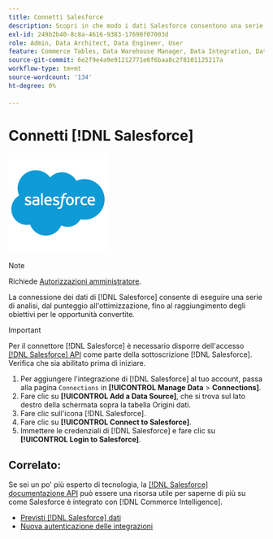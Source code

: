 ```yaml
---
title: Connetti Salesforce
description: Scopri in che modo i dati Salesforce consentono una serie di analisi, dal punteggio e dall’ottimizzazione dei lead al raggiungimento degli obiettivi per le opportunità convertite.
exl-id: 249b2b40-8c8a-4616-9383-17690f07003d
role: Admin, Data Architect, Data Engineer, User
feature: Commerce Tables, Data Warehouse Manager, Data Integration, Data Import/Export
source-git-commit: 6e2f9e4a9e91212771e6f6baa8c2f8101125217a
workflow-type: tm+mt
source-wordcount: '134'
ht-degree: 0%

---
```


# Connetti [!DNL Salesforce]

![](../../../assets/Salesforce_Logo.png)

>[!NOTE]
>
>Richiede [Autorizzazioni amministratore](../../../administrator/user-management/user-management.md).

La connessione dei dati di [!DNL Salesforce] consente di eseguire una serie di analisi, dal punteggio all&#39;ottimizzazione, fino al raggiungimento degli obiettivi per le opportunità convertite.

>[!IMPORTANT]
>
>Per il connettore [!DNL Salesforce] è necessario disporre dell&#39;accesso [[!DNL Salesforce] API](../integrations/salesforce.md) come parte della sottoscrizione [!DNL Salesforce]. Verifica che sia abilitato prima di iniziare.

1. Per aggiungere l&#39;integrazione di [!DNL Salesforce] al tuo account, passa alla pagina `Connections` in **[!UICONTROL Manage Data** > **Connections]**.
1. Fare clic su **[!UICONTROL Add a Data Source]**, che si trova sul lato destro della schermata sopra la tabella Origini dati.
1. Fare clic sull&#39;icona [!DNL Salesforce].
1. Fare clic su **[!UICONTROL Connect to Salesforce]**.
1. Immettere le credenziali di [!DNL Salesforce] e fare clic su **[!UICONTROL Login to Salesforce]**.

## Correlato:

Se sei un po&#39; più esperto di tecnologia, la [[!DNL Salesforce] documentazione API](https://developer.salesforce.com/docs/atlas.en-us.api_rest.meta/api_rest/intro_what_is_rest_api.htm) può essere una risorsa utile per saperne di più su come Salesforce è integrato con [!DNL Commerce Intelligence].

* [Previsti [!DNL Salesforce] dati](../integrations/salesforce-data.md)
* [Nuova autenticazione delle integrazioni](https://experienceleague.adobe.com/docs/commerce-knowledge-base/kb/how-to/mbi-reauthenticating-integrations.html)
